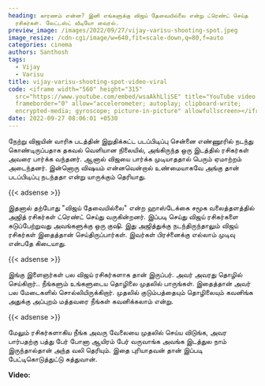 ```yaml
---
heading: காரணம் என்ன? இனி எங்களுக்கு விஜய் தேவையில்லை என்று ட்ரெண்ட் செய்த
  ரசிகர்கள். லேட்டஸ்ட் வீடியோ வைரல்.
preview_image: /images/2022/09/27/vijay-varisu-shooting-spot.jpeg
image_resize: /cdn-cgi/image/w=640,fit=scale-down,q=80,f=auto
categories: cinema
authors: Santhosh
tags:
  - Vijay
  - Varisu
title: vijay-varisu-shooting-spot-video-viral
code: <iframe width="560" height="315"
  src="https://www.youtube.com/embed/wsaAkhLliSE" title="YouTube video player"
  frameborder="0" allow="accelerometer; autoplay; clipboard-write;
  encrypted-media; gyroscope; picture-in-picture" allowfullscreen></iframe>
date: 2022-09-27 08:06:01 +0530
---
```

நேற்று விஜயின் வாரிசு படத்தின் இறுதிக்கட்ட படப்பிடிப்பு சென்னை எண்ணூரில் நடந்து கொண்டிருப்பதாக தகவல் வெளியான நிலையில், அங்கிருந்த ஒரு இடத்தில் ரசிகர்கள் அவரை பார்க்க வந்தனர். ஆனால் விஜயை பார்க்க முடியாததால் பெரும் ஏமாற்றம் அடைந்தனர். இன்னொரு விஷயம் என்னவென்றால் உண்மையாகவே அங்கு தான் படப்பிடிப்பு நடந்ததா என்று யாருக்கும் தெரியாது. 

{{< adsense >}}

இதனால் தற்போது "விஜய் தேவையில்லை" என்ற ஹாஸ்டேக்கை சமூக வலைத்தளத்தில் அஜித் ரசிகர்கள் ட்ரெண்ட் செய்து வருகின்றனர். இப்படி செய்து விஜய் ரசிகர்களை கடுப்பேற்றுவது அவங்களுக்கு ஒரு குஷி. இது அஜித்துக்கு நடந்திருந்தாலும் விஜய் ரசிகர்கள் இதைத்தான் செய்திருப்பார்கள். இவர்கள் பிரச்னைக்கு எல்லாம் முடிவு என்பதே கிடையாது.

{{< adsense >}}

இங்கு இளைஞர்கள் பல விஜய் ரசிகர்களாக தான் இருப்பர். அவர் அவரது தொழில் செய்கிறார்.. நீங்களும் உங்களுடைய தொழிலை முதலில் பாருங்கள். இதைத்தான் அவர் பல மேடைகளில் சொல்லியிருக்கிறார். முதலில் குடும்பத்தையும் தொழிலையும் கவனிங்க அதுக்கு அப்புறம் மத்தவரை நீங்கள் கவனிக்கலாம் என்று. 

{{< adsense >}}

மேலும் ரசிகர்களாகிய நீங்க அவரு வேலையை முதலில் செய்ய விடுங்க, அவர பார்பதற்கு பத்து பேர் போனா ஆயிரம் பேர் வருவாங்க அவங்க இடத்துல நாம் இருந்தால்தான் அந்த வலி தெரியும். இதை புரியாதவன் தான் இப்படி பேட்டிகொடுத்துட்டு சுத்துவான்.

**Video:**